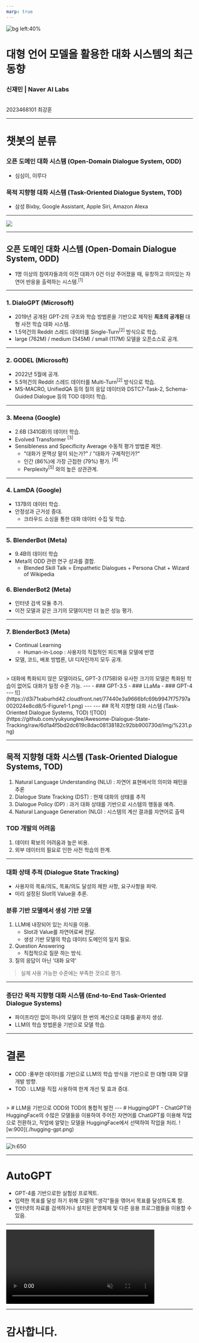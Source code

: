 ```yaml
---
marp: true
---
```


![bg left:40%](https://www.einfochips.com/blog/wp-content/uploads/2019/04/3-ways-ai-chatbots-can-transform-the-telecom-industry-featured.jpg)
# **대형 언어 모델을 활용한 대화 시스템의 최근 동향**
### 신재민 | Naver AI Labs
<br />
 2023468101 최강훈

---
# 챗봇의 분류
### 오픈 도메인 대화 시스템 (Open-Domain Dialogue System, ODD)
- 심심이, 이루다
### 목적 지향형 대화 시스템 (Task-Oriented Dialogue System, TOD)
-  삼성 Bixby, Google Assistant, Apple Siri, Amazon Alexa
---
![](./odd_tod.png)

---
## 오픈 도메인 대화 시스템 (Open-Domain Dialogue System, ODD)
- 1명 이상의 참여자들과의 이전 대화가 0건 이상 주어졌을 때, 유창하고 의미있는 자연어 반응을 출력하는 시스템.<sup>[1]</sup>
<!-- _footer: '[1] Katharina Kann, Abteen Ebrahimi, Joewie Koh, Shiran Dudy, and Alessandro Roncone. 2022. Open-domain Dialogue Generation: What We Can Do, Cannot Do, And Should Do Next. In Proceedings of the 4th Workshop on NLP for Conversational AI, pages 148–165, Dublin, Ireland. Association for Computational Linguistics.' -->
---
### 1. DialoGPT (Microsoft)
- 2019년 공개된 GPT-2의 구조와 학습 방법론을 기반으로 제작된 **최초의 공개된** 대형 사전 학습 대화 시스템.
- 1.5억건의 Reddit 스레드 데이터를 Single-Turn<sup>[2]</sup> 방식으로 학습.
- large (762M) / medium (345M) / small (117M) 모델을 오픈소스로 공개.
<!-- _footer : '[2] 발화 - 답변으로 구성된 방식'-->

---

### 2. GODEL (Microsoft)
- 2022년 5월에 공개.
- 5.5억건의 Reddit 스레드 데이터를 Multi-Turn<sup>[2]</sup> 방식으로 학습.
- MS-MACRO, UnifiedQA 등의 질의 응답 데이터와 DSTC7-Task-2, Schema-Guided Dialogue 등의 TOD 데이터 학습.

<!-- _footer: '[2] 다수의 발화 - 답변으로 구성된 방식'-->
---
### 3.  Meena (Google)
- 2.6B (341GB)의 데이터 학습.
- Evolved Transformer <sup>[3]</sup>
- Sensibleness and Specificity Average 수동적 평가 방법론 제안.
  - "대화가 문맥상 말이 되는가?" / "대화가 구체적인가?"
  - 인간 (86%)에 가장 근접한 (79%) 평가. <sup>[4]</sup>
  - Perplexity<sup>[5]</sup> 와의 높은 상관관계.

<!--  _footer : '[3] 모델의 신경망 아키텍쳐를 유전 알고리즘을 기반으로 탐색하는 Transformer </br> [4] https://ai.googleblog.com/2020/01/towards-conversational-agent-that-can.html </br> [5] 다음 생성될 단어의 예측 정도'-->
---
### 4. LamDA (Google)
- 137B의 데이터 학습.
- 안정성과 근거성 증대.
  - 크라우드 소싱을 통한 대화 데이터 수집 및 학습.
---
### 5. BlenderBot (Meta)
- 9.4B의 데이터 학습
- Meta의 ODD 관련 연구 성과를 결합.
    - Blended Skill Talk = Empathetic Dialogues + Persona Chat + Wizard of Wikipedia
### 6. BlenderBot2 (Meta)
- 인터넷 검색 모듈 추가.
- 이전 모델과 같은 크기의 모델이지만 더 높은 성능 평가.
---
### 7. BlenderBot3 (Meta)
- Continual Learning
    - Human-in-Loop : 사용자의 직접적인 피드벡을 모델에 반영
- 모델, 코드, 배포 방법론, UI 디자인까지 모두 공개.
<br />
> 대화에 특화되지 않은 모델이라도, GPT-3 (175B)와 유사한 크기의 모델은 특화된 학습이 없어도 대화가 일정 수준 가능.
---
- ### GPT-3.5
- ### LLaMa
- ### GPT-4
---
![](https://d3i71xaburhd42.cloudfront.net/77440e3a9666bfc69b9947f75797a002024e8cd8/5-Figure1-1.png)
---
---
## 목적 지향형 대화 시스템 (Task-Oriented Dialogue Systems, TOD)
![TOD](https://github.com/yukyunglee/Awesome-Dialogue-State-Tracking/raw/6d1a4f5bd2dc619c8dac08138182c92bb900730d/Img/%231.png)

<!-- _footer: 'https://github.com/yukyunglee/Awesome-Dialogue-State-Tracking' -->

---
## 목적 지향형 대화 시스템 (Task-Oriented Dialogue Systems, TOD)
1. Natural Language Understanding (NLU) : 자연어 표현에서의 의미와 패턴을 추론
2. Dialogue State Tracking (DST) : 현재 대화의 상태를 추적
3. Dialogue Policy (DP) : 과거 대화 상태를 기반으로 시스템의 행동을 예측.
4. Natural Language Generation (NLG) : 시스템의 계산 결과를 자연어로 출력
### TOD 개발의 어려움
1. 데이터 확보의 어려움과 높은 비용.
2. 외부 데이터의 필요로 인한 사전 학습의 한계.
---
### 대화 상태 추적 (Dialogue State Tracking)
- 사용자의 목표/의도, 목표/의도 달성의 제한 사항, 요구사항을 파악.
- 미리 설정된 Slot의 Value을 추론.

### 분류 기반 모델에서 생성 기반 모델
1. LLM에 내장되어 있는 지식을 이용.
    - Slot과 Value를 자연어로써 전달.
    - 생성 기반 모델의 학습 데이터 도메인의 일치 필요.
2. Question Answering
    - 직접적으로 질문 하는 방식.
3. 질의 응답이 아닌 '대화 요약'

> 실제 사용 가능한 수준에는 부족한 것으로 평가.
---
### 종단간 목적 지향형 대화 시스템 (End-to-End Task-Oriented Dialogue Systems)
- 파이프라인 없이 하나의 모델이 한 번의 계산으로 대화를 끝까지 생성.
- LLM의 학습 방법론을 기반으로 모델 학습.
--- 
# 결론
- ODD :풍부한 데이터를 기반으로 LLM의 학습 방식을 기반으로 한 대형 대화 모델 개발 방향.
- TOD : LLM을 직접 사용하여 한계 개선 및 효과 증대.
<br />
> # LLM을 기반으로 ODD와 TOD의 통합적 발전
---
# HuggingGPT
- ChatGPT와 HuggingFace의 수많은 모델들을 이용하여 주어진 자연어를 ChatGPT를 이용해 작업으로 전환하고, 작업에 알맞는 모델을 HuggingFace에서 선택하여 작업을 처리.
![w:900](./hugging-gpt.png)

<!-- _footer: 'Shen, Yongliang, et al. "HuggingGPT: Solving AI Tasks with ChatGPT and its Friends in HuggingFace." arXiv preprint arXiv:2303.17580 (2023).'-->
---

![h:650](./hugging-gpt-example.png)

<!-- _footer: 'Shen, Yongliang, et al. "HuggingGPT: Solving AI Tasks with ChatGPT and its Friends in HuggingFace." arXiv preprint arXiv:2303.17580 (2023).'-->
---
# AutoGPT
- GPT-4를 기반으로한 실험성 프로젝트.
- 입력한 목표를 달성 하기 위해 모델의 "생각"들을 엮어서 목표를 달성하도록 함.
- 인터넷의 자료를 검색하거나 설치된 운영체제 및 다른 응용 프로그램들을 이용할 수 있음.
---
<video src="https://user-images.githubusercontent.com/70048414/232352935-55c6bf7c-3958-406e-8610-0913475a0b05.mp4" data-canonical-src="https://user-images.githubusercontent.com/70048414/232352935-55c6bf7c-3958-406e-8610-0913475a0b05.mp4" controls="controls" muted="muted" class="d-block rounded-bottom-2 border-top width-fit" style="max-height:640px; min-height: 200px">
  </video>

---
# 감사합니다.